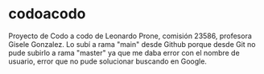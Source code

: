# codoacodo
Proyecto de Codo a codo de Leonardo Prone, comisión 23586, profesora Gisele Gonzalez. Lo subí a rama "main" desde Github porque desde Git no pude subirlo a rama "master" ya que me daba error con el nombre de usuario, error que no pude solucionar buscando en Google.

